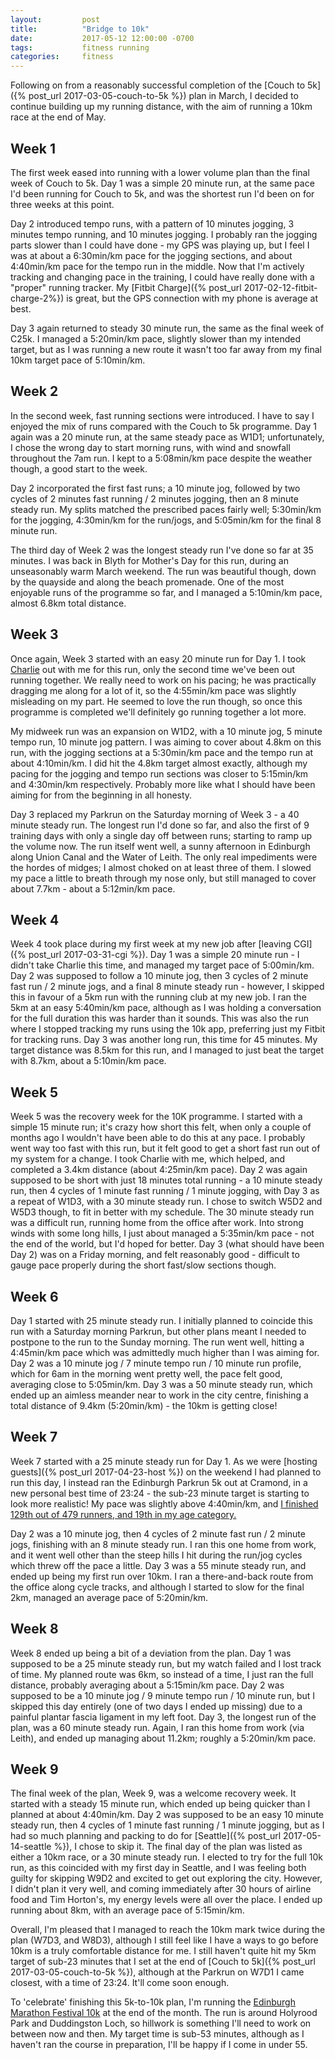 ```yaml
---
layout:         post
title:          "Bridge to 10k"
date:           2017-05-12 12:00:00 -0700
tags:           fitness running
categories:     fitness
---
```


Following on from a reasonably successful completion of the [Couch to 5k]({% post_url 2017-03-05-couch-to-5k %}) plan in March, I decided to continue building up my running distance, with the aim of running a 10km race at the end of May.

<!-- Read More -->

## Week 1

The first week eased into running with a lower volume plan than the final week of Couch to 5k. Day 1 was a simple 20 minute run, at the same pace I'd been running for Couch to 5k, and was the shortest run I'd been on for three weeks at this point. 

Day 2 introduced tempo runs, with a pattern of 10 minutes jogging, 3 minutes tempo running, and 10 minutes jogging. I probably ran the jogging parts slower than I could have done - my GPS was playing up, but I feel I was at about a 6:30min/km pace for the jogging sections, and about 4:40min/km pace for the tempo run in the middle. Now that I'm actively tracking and changing pace in the training, I could have really done with a "proper" running tracker. My [Fitbit Charge]({% post_url 2017-02-12-fitbit-charge-2%}) is great, but the GPS connection with my phone is average at best. 

Day 3 again returned to steady 30 minute run, the same as the final week of C25k. I managed a 5:20min/km pace, slightly slower than my intended target, but as I was running a new route it wasn't too far away from my final 10km target pace of 5:10min/km.

## Week 2

In the second week, fast running sections were introduced. I have to say I enjoyed the mix of runs compared with the Couch to 5k programme. Day 1 again was a 20 minute run, at the same steady pace as W1D1; unfortunately, I chose the wrong day to start morning runs, with wind and snowfall throughout the 7am run. I kept to a 5:08min/km pace despite the weather though, a good start to the week. 

Day 2 incorporated the first fast runs; a 10 minute jog, followed by two cycles of 2 minutes fast running / 2 minutes jogging, then an 8 minute steady run. My splits matched the prescribed paces fairly well; 5:30min/km for the jogging, 4:30min/km for the run/jogs, and 5:05min/km for the final 8 minute run. 

The third day of Week 2 was the longest steady run I've done so far at 35 minutes. I was back in Blyth for Mother's Day for this run, during an unseasonably warm March weekend. The run was beautiful though, down by the quayside and along the beach promenade. One of the most enjoyable runs of the programme so far, and I managed a 5:10min/km pace, almost 6.8km total distance.

## Week 3

Once again, Week 3 started with an easy 20 minute run for Day 1. I took [Charlie][charlie-blog-posts] out with me for this run, only the second time we've been out running together. We really need to work on his pacing; he was practically dragging me along for a lot of it, so the 4:55min/km pace was slightly misleading on my part. He seemed to love the run though, so once this programme is completed we'll definitely go running together a lot more. 

My midweek run was an expansion on W1D2, with a 10 minute jog, 5 minute tempo run, 10 minute jog pattern. I was aiming to cover about 4.8km on this run, with the jogging sections at a 5:30min/km pace and the tempo run at about 4:10min/km. I did hit the 4.8km target almost exactly, although my pacing for the jogging and tempo run sections was closer to 5:15min/km and 4:30min/km respectively. Probably more like what I should have been aiming for from the beginning in all honesty.

Day 3 replaced my Parkrun on the Saturday morning of Week 3 - a 40 minute steady run. The longest run I'd done so far, and also the first of 9 training days with only a single day off between runs; starting to ramp up the volume now. The run itself went well, a sunny afternoon in Edinburgh along Union Canal and the Water of Leith. The only real impediments were the hordes of midges; I almost choked on at least three of them. I slowed my pace a little to breath through my nose only, but still managed to cover about 7.7km - about a 5:12min/km pace.

## Week 4

Week 4 took place during my first week at my new job after [leaving CGI]({% post_url 2017-03-31-cgi %}). Day 1 was a simple 20 minute run - I didn't take Charlie this time, and managed my target pace of 5:00min/km. Day 2 was supposed to follow a 10 minute jog, then 3 cycles of 2 minute fast run / 2 minute jogs, and a final 8 minute steady run - however, I skipped this in favour of a 5km run with the running club at my new job. I ran the 5km at an easy 5:40min/km pace, although as I was holding a conversation for the full duration this was harder than it sounds. This was also the run where I stopped tracking my runs using the 10k app, preferring just my Fitbit for tracking runs. Day 3 was another long run, this time for 45 minutes. My target distance was 8.5km for this run, and I managed to just beat the target with 8.7km, about a 5:10min/km pace.

## Week 5

Week 5 was the recovery week for the 10K programme. I started with a simple 15 minute run; it's crazy how short this felt, when only a couple of months ago I wouldn't have been able to do this at any pace. I probably went way too fast with this run, but it felt good to get a short fast run out of my system for a change. I took Charlie with me, which helped, and completed a 3.4km distance (about 4:25min/km pace). Day 2 was again supposed to be short with just 18 minutes total running - a 10 minute steady run, then 4 cycles of 1 minute fast running / 1 minute jogging, with Day 3 as a repeat of W1D3, with a 30 minute steady run. I chose to switch W5D2 and W5D3 though, to fit in better with my schedule. The 30 minute steady run was a difficult run, running home from the office after work. Into strong winds with some long hills, I just about managed a 5:35min/km pace - not the end of the world, but I'd hoped for better. Day 3 (what should have been Day 2) was on a Friday morning, and felt reasonably good - difficult to gauge pace properly during the short fast/slow sections though.

## Week 6

Day 1 started with 25 minute steady run. I initially planned to coincide this run with a Saturday morning Parkrun, but other plans meant I needed to postpone to the run to the Sunday morning. The run went well, hitting a 4:45min/km pace which was admittedly much higher than I was aiming for. Day 2 was a 10 minute jog / 7 minute tempo run / 10 minute run profile, which for 6am in the morning went pretty well, the pace felt good, averaging close to 5:05min/km. Day 3 was a 50 minute steady run, which ended up an aimless meander near to work in the city centre, finishing a total distance of 9.4km (5:20min/km) - the 10km is getting close!

## Week 7

Week 7 started with a 25 minute steady run for Day 1. As we were [hosting guests]({% post_url 2017-04-23-host %}) on the weekend I had planned to run this day, I instead ran the Edinburgh Parkrun 5k out at Cramond, in a new personal best time of 23:24 - the sub-23 minute target is starting to look more realistic! My pace was slightly above 4:40min/km, and [I finished 129th out of 479 runners, and 19th in my age category.][parkrun-391-results]

Day 2 was a 10 minute jog, then 4 cycles of 2 minute fast run / 2 minute jogs, finishing with an 8 minute steady run. I ran this one home from work, and it went well other than the steep hills I hit during the run/jog cycles which threw off the pace a little. Day 3 was a 55 minute steady run, and ended up being my first run over 10km. I ran a there-and-back route from the office along cycle tracks, and although I started to slow for the final 2km, managed an average pace of 5:20min/km.

## Week 8

Week 8 ended up being a bit of a deviation from the plan. Day 1 was supposed to be a 25 minute steady run, but my watch failed and I lost track of time. My planned route was 6km, so instead of a time, I just ran the full distance, probably averaging about a 5:15min/km pace. Day 2 was supposed to be a 10 minute jog / 9 minute tempo run / 10 minute run, but I skipped this day entirely (one of two days I ended up missing) due to a painful plantar fascia ligament in my left foot. Day 3, the longest run of the plan, was a 60 minute steady run. Again, I ran this home from work (via Leith), and ended up managing about 11.2km; roughly a 5:20min/km pace.

## Week 9

The final week of the plan, Week 9, was a welcome recovery week. It started with a steady 15 minute run, which ended up being quicker than I planned at about 4:40min/km. Day 2 was supposed to be an easy 10 minute steady run, then 4 cycles of 1 minute fast running / 1 minute jogging, but as I had so much planning and packing to do for [Seattle]({% post_url 2017-05-14-seattle %}), I chose to skip it. The final day of the plan was listed as either a 10km race, or a 30 minute steady run. I elected to try for the full 10k run, as this coincided with my first day in Seattle, and I was feeling both guilty for skipping W9D2 and excited to get out exploring the city. However, I didn't plan it very well, and coming immediately after 30 hours of airline food and Tim Horton's, my energy levels were all over the place. I ended up running about 8km, with an average pace of 5:15min/km.

Overall, I'm pleased that I managed to reach the 10km mark twice during the plan (W7D3, and W8D3), although I still feel like I have a ways to go before 10km is a truly comfortable distance for me. I still haven't quite hit my 5km target of sub-23 minutes that I set at the end of [Couch to 5k]({% post_url 2017-03-05-couch-to-5k %}), although at the Parkrun on W7D1 I came closest, with a time of 23:24. It'll come soon enough.

To 'celebrate' finishing this 5k-to-10k plan, I'm running the [Edinburgh Marathon Festival 10k][emf-10k] at the end of the month. The run is around Holyrood Park and Duddingston Loch, so hillwork is something I'll need to work on between now and then. My target time is sub-53 minutes, although as I haven't ran the course in preparation, I'll be happy if I come in under 55.

[charlie-blog-posts]: http://blog.camerondoyle.co.uk/#charlie
[parkrun-391-results]: http://www.parkrun.org.uk/edinburgh/results/weeklyresults/?runSeqNumber=391
[emf-10k]: https://www.edinburghmarathon.com/events/10k/